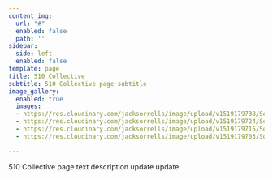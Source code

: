 ```yaml
---
content_img:
  url: "#"
  enabled: false
  path: ''
sidebar:
  side: left
  enabled: false
template: page
title: 510 Collective
subtitle: 510 Collective page subtitle
image_gallery:
  enabled: true
  images:
  - https://res.cloudinary.com/jacksorrells/image/upload/v1519179738/SorrellsandCo/cameron-heights-popup/IMG_1770.jpg
  - https://res.cloudinary.com/jacksorrells/image/upload/v1519179724/SorrellsandCo/cameron-heights-popup/IMG_1763.jpg
  - https://res.cloudinary.com/jacksorrells/image/upload/v1519179715/SorrellsandCo/cameron-heights-popup/IMG_1760.jpg
  - https://res.cloudinary.com/jacksorrells/image/upload/v1519179703/SorrellsandCo/cameron-heights-popup/IMG_0796.jpg

---
```

510 Collective page text description update update
